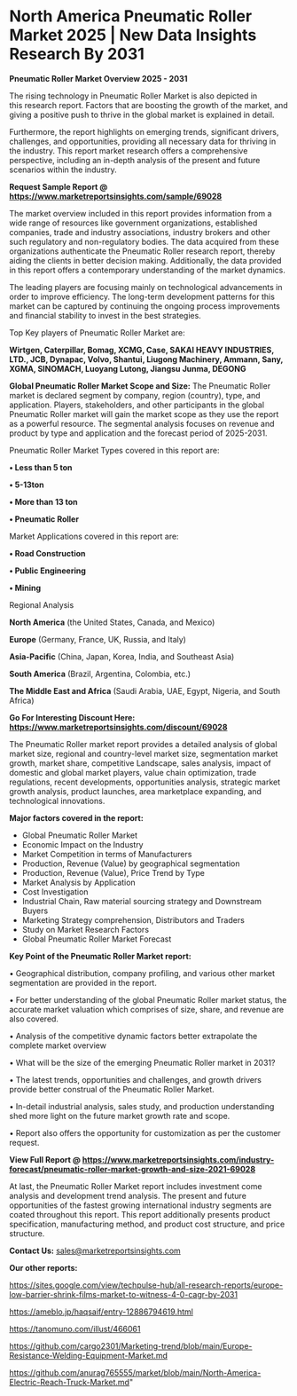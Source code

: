 # North America Pneumatic Roller Market 2025 | New Data Insights Research By 2031

<Strong> Pneumatic Roller Market Overview 2025 - 2031</strong>

The rising technology in Pneumatic Roller Market is also depicted in this research report. Factors that are boosting the growth of the market, and giving a positive push to thrive in the global market is explained in detail.

Furthermore, the report highlights on emerging trends, significant drivers, challenges, and opportunities, providing all necessary data for thriving in the industry. This report market research offers a comprehensive perspective, including an in-depth analysis of the present and future scenarios within the industry.

<strong>Request Sample Report @ <a href=https://www.marketreportsinsights.com/sample/69028>https://www.marketreportsinsights.com/sample/69028</a></strong>

The market overview included in this report provides information from a wide range of resources like government organizations, established companies, trade and industry associations, industry brokers and other such regulatory and non-regulatory bodies. The data acquired from these organizations authenticate the Pneumatic Roller research report, thereby aiding the clients in better decision making. Additionally, the data provided in this report offers a contemporary understanding of the market dynamics.

The leading players are focusing mainly on technological advancements in order to improve efficiency. The long-term development patterns for this market can be captured by continuing the ongoing process improvements and financial stability to invest in the best strategies.

Top Key players of Pneumatic Roller Market are:

<strong>Wirtgen, Caterpillar, Bomag, XCMG, Case, SAKAI HEAVY INDUSTRIES, LTD., JCB, Dynapac, Volvo, Shantui, Liugong Machinery, Ammann, Sany, XGMA, SINOMACH, Luoyang Lutong, Jiangsu Junma, DEGONG</strong>

<strong><b>Global Pneumatic Roller Market Scope and Size:</b></strong>
The Pneumatic Roller market is declared segment by company, region (country), type, and application. Players, stakeholders, and other participants in the global Pneumatic Roller market will gain the market scope as they use the report as a powerful resource. The segmental analysis focuses on revenue and product by type and application and the forecast period of 2025-2031.

Pneumatic Roller Market Types covered in this report are:

<strong>• Less than 5 ton

• 5-13ton

• More than 13 ton

• Pneumatic Roller</strong>

Market Applications covered in this report are:

<strong>• Road Construction

• Public Engineering

• Mining</strong> 

Regional Analysis

<strong>North America</strong> (the United States, Canada, and Mexico)

<strong>Europe</strong> (Germany, France, UK, Russia, and Italy)

<strong>Asia-Pacific</strong> (China, Japan, Korea, India, and Southeast Asia)

<strong>South America</strong> (Brazil, Argentina, Colombia, etc.)

<strong>The Middle East and Africa</strong> (Saudi Arabia, UAE, Egypt, Nigeria, and South Africa)

<strong>Go For Interesting Discount Here: <a href=https://www.marketreportsinsights.com/discount/69028>https://www.marketreportsinsights.com/discount/69028</a></strong>

The Pneumatic Roller market report provides a detailed analysis of global market size, regional and country-level market size, segmentation market growth, market share, competitive Landscape, sales analysis, impact of domestic and global market players, value chain optimization, trade regulations, recent developments, opportunities analysis, strategic market growth analysis, product launches, area marketplace expanding, and technological innovations.

<strong><b>Major factors covered in the report:</b></strong>
<ul>
  <li>Global Pneumatic Roller Market </li>
  <li>Economic Impact on the Industry</li>
  <li>Market Competition in terms of Manufacturers</li>
  <li>Production, Revenue (Value) by geographical segmentation</li>
  <li>Production, Revenue (Value), Price Trend by Type</li>
  <li>Market Analysis by Application</li>
  <li>Cost Investigation</li>
  <li>Industrial Chain, Raw material sourcing strategy and Downstream Buyers</li>
  <li>Marketing Strategy comprehension, Distributors and Traders</li>
  <li>Study on Market Research Factors</li>
  <li>Global Pneumatic Roller Market Forecast</li>
</ul>

<strong><b>Key Point of the Pneumatic Roller Market report:</b></strong>

• Geographical distribution, company profiling, and various other market segmentation are provided in the report.

• For better understanding of the global Pneumatic Roller market status, the accurate market valuation which comprises of size, share, and revenue are also covered.

• Analysis of the competitive dynamic factors better extrapolate the complete market overview

• What will be the size of the emerging Pneumatic Roller market in 2031?

• The latest trends, opportunities and challenges, and growth drivers provide better construal of the Pneumatic Roller Market.

• In-detail industrial analysis, sales study, and production understanding shed more light on the future market growth rate and scope.

• Report also offers the opportunity for customization as per the customer request.

<strong><b>View Full Report @ <a href=https://www.marketreportsinsights.com/industry-forecast/pneumatic-roller-market-growth-and-size-2021-69028>https://www.marketreportsinsights.com/industry-forecast/pneumatic-roller-market-growth-and-size-2021-69028</a></b></strong>


At last, the Pneumatic Roller Market report includes investment come analysis and development trend analysis. The present and future opportunities of the fastest growing international industry segments are coated throughout this report. This report additionally presents product specification, manufacturing method, and product cost structure, and price structure.

<strong>Contact Us:</strong>
sales@marketreportsinsights.com

<strong>Our other reports:</strong>

<a href=https://sites.google.com/view/techpulse-hub/all-research-reports/europe-low-barrier-shrink-films-market-to-witness-4-0-cagr-by-2031>https://sites.google.com/view/techpulse-hub/all-research-reports/europe-low-barrier-shrink-films-market-to-witness-4-0-cagr-by-2031</a>

<a href=https://ameblo.jp/haqsaif/entry-12886794619.html>https://ameblo.jp/haqsaif/entry-12886794619.html</a>

<a href=https://tanomuno.com/illust/466061>https://tanomuno.com/illust/466061</a>

<a href=https://github.com/cargo2301/Marketing-trend/blob/main/Europe-Resistance-Welding-Equipment-Market.md>https://github.com/cargo2301/Marketing-trend/blob/main/Europe-Resistance-Welding-Equipment-Market.md</a>

<a href=https://github.com/anurag765555/market/blob/main/North-America-Electric-Reach-Truck-Market.md>https://github.com/anurag765555/market/blob/main/North-America-Electric-Reach-Truck-Market.md</a>"
